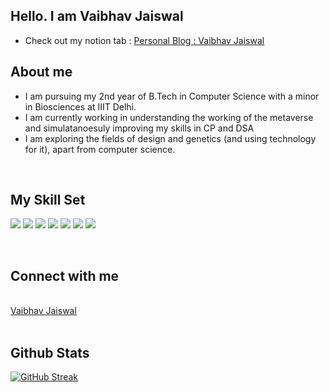 ## Hello. I am Vaibhav Jaiswal

- Check out my notion tab :
<a href="https://sixth-primula-a17.notion.site/Personal-Website-54b35782a87a43a09f3a417f0a71969d">Personal Blog : Vaibhav Jaiswal </a>

## About me  
  

- I am pursuing my 2nd year of B.Tech in Computer Science with a minor in Biosciences at IIIT Delhi.  
- I am currently working in understanding the working of the metaverse and simulatanoesuly improving my skills in CP and DSA
- I am exploring the fields of design and genetics (and using technology for it), apart from computer science.
  
  

<br/>  



## My Skill Set  
<p align="left">
<img src="https://img.shields.io/badge/Java-ED8B00?style=for-the-badge&logo=java&logoColor=white">
<img src="https://img.shields.io/badge/Python-FFD43B?style=for-the-badge&logo=python&logoColor=darkgreen">
<img src="https://img.shields.io/badge/C-00599C?style=for-the-badge&logo=c&logoColor=white">
<img src="https://img.shields.io/badge/MySQL-005C84?style=for-the-badge&logo=mysql&logoColor=white">
<img src="https://img.shields.io/badge/Numpy-777BB4?style=for-the-badge&logo=numpy&logoColor=white">
<img src="https://img.shields.io/badge/Canva-%2300C4CC.svg?&style=for-the-badge&logo=Canva&logoColor=white">
<img src="https://img.shields.io/badge/Figma-F24E1E?style=for-the-badge&logo=figma&logoColor=white">
</p>
<br/>  


## Connect with me  
<a href="https://github.com/vaibhuujaiswal" target="_blank">


<script src="https://platform.linkedin.com/badges/js/profile.js" async defer type="text/javascript"></script>
  <br/>
 <div class="badge-base LI-profile-badge" data-locale="en_US" data-size="medium" data-theme="light" data-type="VERTICAL" data-vanity="vaibhujaiswal" data-version="v1"><a class="badge-base__link LI-simple-link" href="https://in.linkedin.com/in/vaibhujaiswal?trk=profile-badge">Vaibhav Jaiswal</a></div>
              

  

<br/>  

## Github Stats
[![GitHub Streak](http://github-readme-streak-stats.herokuapp.com?user=vaibhuujaiswal&theme=black-ice&date_format=M%20j%5B%2C%20Y%5D)](https://git.io/streak-stats)

